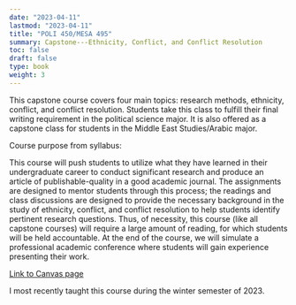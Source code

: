 ```yaml
---
date: "2023-04-11"
lastmod: "2023-04-11"
title: "POLI 450/MESA 495"
summary: Capstone---Ethnicity, Conflict, and Conflict Resolution
toc: false
draft: false
type: book
weight: 3
---
```


This capstone course covers four main topics: research methods, ethnicity, conflict, and conflict resolution. Students take this class to fulfill their final writing requirement in the political science major. It is also offered as a capstone class for students in the Middle East Studies/Arabic major.

Course purpose from syllabus:

This course will push students to utilize what they have learned in their undergraduate career to conduct significant research and produce an article of publishable-quality in a good academic journal. The assignments are designed to mentor students through this process; the readings and class discussions are designed to provide the necessary background in the study of ethnicity, conflict, and conflict resolution to help students identify pertinent research questions. Thus, of necessity, this course (like all capstone courses) will require a large amount of reading, for which students will be held accountable. At the end of the course, we will simulate a professional academic conference where students will gain experience presenting their work.

[Link to Canvas page](https://byu.instructure.com/courses/20433)

I most recently taught this course during the winter semester of 2023.
